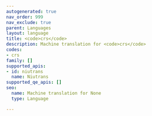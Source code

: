 ```yaml
---
autogenerated: true
nav_order: 999
nav_exclude: true
parent: Languages
layout: language
title: <code>crs</code>
description: Machine translation for <code>crs</code>
codes:
- crs
family: []
supported_apis:
- id: niutrans
  name: Niutrans
supported_qe_apis: []
seo:
  name: Machine translation for None
  type: Language

---
```


